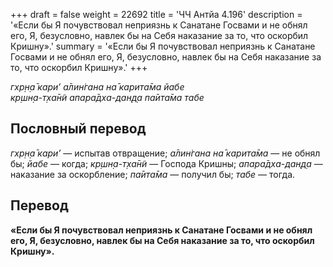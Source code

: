 +++
draft = false
weight = 22692
title = 'ЧЧ Антйа 4.196'
description = '«Если бы Я почувствовал неприязнь к Санатане Госвами и не обнял его, Я, безусловно, навлек бы на Себя наказание за то, что оскорбил Кришну».'
summary = '«Если бы Я почувствовал неприязнь к Санатане Госвами и не обнял его, Я, безусловно, навлек бы на Себя наказание за то, что оскорбил Кришну».'
+++

_гхр̣н̣а̄ кари’ а̄лин̇гана на̄ карита̄ма йабе  
кр̣шн̣а-т̣ха̄н̃и апара̄дха-дан̣д̣а па̄ита̄ма табе_

## Пословный перевод

_гхр̣н̣а̄_ _кари’_ — испытав отвращение; _а̄лин̇гана_ _на̄_ _карита̄ма_ — не обнял бы; _йабе_ — когда; _кр̣шн̣а_\-_т̣ха̄н̃и_ — Господа Кришны; _апара̄дха_\-_дан̣д̣а_ — наказание за оскорбление; _па̄ита̄ма_ — получил бы; _табе_ — тогда.

## Перевод

**«Если бы Я почувствовал неприязнь к Санатане Госвами и не обнял его, Я, безусловно, навлек бы на Себя наказание за то, что оскорбил Кришну».**
